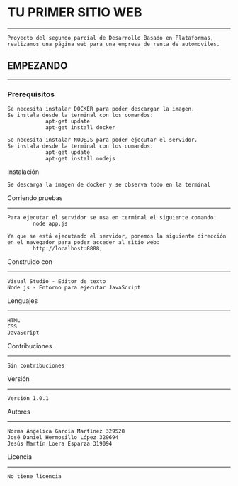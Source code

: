 # TU PRIMER SITIO WEB

***
	Proyecto del segundo parcial de Desarrollo Basado en Plataformas, realizamos una página web para una empresa de renta de automoviles.

## EMPEZANDO
***
### Prerequisitos

	Se necesita instalar DOCKER para poder descargar la imagen.
	Se instala desde la terminal con los comandos:
                apt-get update
                apt-get install docker
				
	Se necesita instalar NODEJS para poder ejecutar el servidor.
	Se instala desde la terminal con los comandos:
				apt-get update
				apt-get install nodejs

 Instalación

	Se descarga la imagen de docker y se observa todo en la terminal
	

 Corriendo pruebas
***
	Para ejecutar el servidor se usa en terminal el siguiente comando:
			node app.js
	
	Ya que se está ejecutando el servidor, ponemos la siguiente dirección
	en el navegador para poder acceder al sitio web:
			http://localhost:8888;
	
 Construido con
***
	Visual Studio - Editor de texto
	Node js - Entorno para ejecutar JavaScript
	
 Lenguajes
***
	HTML
	CSS
	JavaScript

 Contribuciones
***
	Sin contribuciones

 Versión
***
	Versión 1.0.1

 Autores
***
	Norma Angélica García Martínez 329528
	José Daniel Hermosillo López 329694
	Jesús Martín Loera Esparza 319094

 Licencia
***
	No tiene licencia
